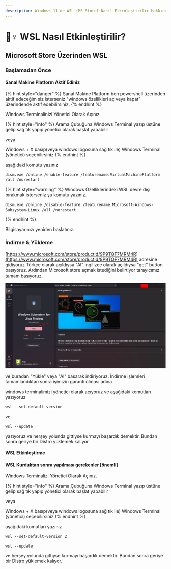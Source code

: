 ```yaml
---
description: Windows 11'de WSL (MS Store) Nasıl Etkinleştirilir Hakkında Rehber
---
```


# 🙇♀ WSL Nasıl Etkinleştirilir?

## Microsoft Store Üzerinden WSL

### Başlamadan Önce

#### Sanal Makine Platform Aktif Ediniz

{% hint style="danger" %}
Sanal Makine Platform ben powershell üzerinden aktif edeceğim siz isterseniz "windows özellikleri aç veya kapat" üzerindende aktif edebilirsiniz.
{% endhint %}

Windows Terminalinizi Yönetici Olarak Açınız

{% hint style="info" %}
Arama Çubuğuna Windows Terminal yazıp üstüne gelip sağ tık yapıp yönetici olarak başlat yapabilir&#x20;

veya

Windows + X basıp(veya windows logosuna sağ tık ile) Windows Terminal (yönetici) seçebilirsiniz
{% endhint %}

aşağıdaki komutu yazınız

```
dism.exe /online /enable-feature /featurename:VirtualMachinePlatform /all /norestart
```

{% hint style="warning" %}
Windows Özelliklerindeki WSL devre dışı bırakmak isterseniz şu komutu yazınız.

```
dism.exe /online /disable-feature /featurename:Microsoft-Windows-Subsystem-Linux /all /norestart
```
{% endhint %}

Bilgisayarınızı yeniden başlatınız.

### İndirme & Yükleme

[https://www.microsoft.com/store/productId/9P9TQF7MRM4R](https://www.microsoft.com/store/productId/9P9TQF7MRM4R) adresine gidiyoruz Türkçe olarak açıldıysa "Al" ingilizce olarak açıldıysa "get" button basıyoruz. Ardından Microsoft store açmak istediğini belirtiyor tarayıcımız tamam basıyoruz.

![](<../.gitbook/assets/image (4).png>)

ve buradan "Yükle" veya "Al" basarak indiriyoruz. İndirme işlemleri tamamlandıktan sonra işimizin garanti olması adına

windows terminalimizi yönetici olarak açıyoruz ve aşağıdaki komutları yazıyoruz

```
wsl --set-default-version
```

ve&#x20;

```
wsl --update
```

yazıyoruz ve herşey yolunda gittiyse kurmayı başardık demektir. Bundan sonra geriye bir Distro yüklemek kalıyor.

#### WSL Etkinleştirme

#### **WSL Kurduktan sonra yapılması gerekenler \[önemli]**

Windows Terminalizi Yönetici Olarak Açınız.

{% hint style="info" %}
Arama Çubuğuna Windows Terminal yazıp üstüne gelip sağ tık yapıp yönetici olarak başlat yapabilir&#x20;

veya

Windows + X basıp(veya windows logosuna sağ tık ile) Windows Terminal (yönetici) seçebilirsiniz
{% endhint %}

aşağıdaki komutları yazınız

```
wsl --set-default-version 2
```

```
wsl --update
```

ve herşey yolunda gittiyse kurmayı başardık demektir. Bundan sonra geriye bir Distro yüklemek kalıyor.

